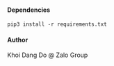 #### Dependencies

```
pip3 install -r requirements.txt
```

#### Author

Khoi Dang Do @ Zalo Group
